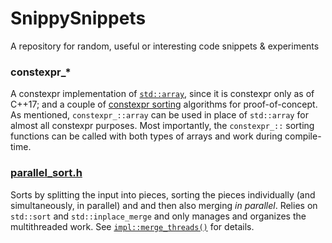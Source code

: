 # SnippySnippets
A repository for random, useful or interesting code snippets &amp; experiments

### constexpr_\*
A constexpr implementation of [`std::array`](https://github.com/Andreshk/SnippySnippets/blob/master/constexpr_array.h), since it is constexpr only as of C++17; and a couple of [constexpr sorting](https://github.com/Andreshk/SnippySnippets/blob/master/constexpr_sort.h) algorithms for proof-of-concept. As mentioned, `constexpr_::array` can be used in place of `std::array` for almost all constexpr purposes. Most importantly, the `constexpr_::` sorting functions can be called with both types of arrays and work during compile-time.
### [parallel_sort.h](https://github.com/Andreshk/SnippySnippets/blob/master/parallel_sort.h)
Sorts by splitting the input into pieces, sorting the pieces individually (and simultaneously, in parallel) and and then also merging _in parallel_. Relies on `std::sort` and `std::inplace_merge` and only manages and organizes the multithreaded work. See [`impl::merge_threads()`](https://github.com/Andreshk/SnippySnippets/blob/master/parallel_sort.h#L123) for details.
